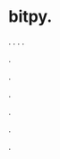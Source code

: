 # bitpy.
.
.
.
.












.






















































.
























.



























.

















































































.































































.

























































